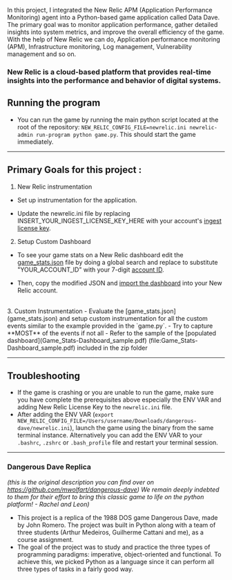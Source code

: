 In this project, I integrated the New Relic APM (Application Performance Monitoring) agent into a Python-based game application called Data Dave. The primary goal was to monitor application performance, gather detailed insights into system metrics, and improve the overall efficiency of the game. With the help of New Relic we can do, Application performance monitoring (APM), Infrastructure monitoring, Log management, Vulnerability management and so on.

### New Relic is a cloud-based platform that provides real-time insights into the performance and behavior of digital systems.

## Running the program

- You can run the game by running the main python script located at the root of the repository: `NEW_RELIC_CONFIG_FILE=newrelic.ini newrelic-admin run-program python game.py`. This should start the game immediately.

---

## Primary Goals for this project :

1. New Relic instrumentation

- Set up instrumentation for the application.

- Update the newrelic.ini file by replacing INSERT_YOUR_INGEST_LICENSE_KEY_HERE with your account's [ingest license key](https://docs.newrelic.com/docs/apis/intro-apis/new-relic-api-keys/).

2. Setup Custom Dashboard

  - To see your game stats on a New Relic dashboard edit the [game_stats.json](game_stats.json) file by doing a global search and replace to substitute "YOUR_ACCOUNT_ID" with your 7-digit [account ID](https://docs.newrelic.com/docs/accounts/accounts-billing/account-structure/account-id/).

  - Then, copy the modified JSON and [import the dashboard](https://docs.newrelic.com/docs/query-your-data/explore-query-data/dashboards/introduction-dashboards/#dashboards-import) into your New Relic account.
<br>
3. Custom Instrumentation
  - Evaluate the [game_stats.json](game_stats.json) and setup custom instrumentation for all the custom events similar to the example provided in the `game.py`.
  - Try to capture **MOST** of the events if not all
  - Refer to the sample of the [populated dashboard](Game_Stats-Dashboard_sample.pdf) (file:Game_Stats-Dashboard_sample.pdf) included in the zip folder

---

## Troubleshooting

- If the game is crashing or you are unable to run the game, make sure you have complete the prerequisites above especially the ENV VAR and adding New Relic License Key to the `newrelic.ini` file.
- After adding the ENV VAR (`export NEW_RELIC_CONFIG_FILE=/Users/username/Downloads/dangerous-dave/newrelic.ini`), launch the game using the binary from the same terminal instance. Alternatively you can add the ENV VAR to your `.bashrc`, `.zshrc` or `.bash_profile` file and restart your terminal session.

---

### Dangerous Dave Replica
*(this is the original description you can find over on https://github.com/mwolfart/dangerous-dave) We remain deeply indebted to them for their effort to bring this classic game to life on the python platform! - Rachel and Leon)*

 - This project is a replica of the 1988 DOS game Dangerous Dave, made by John Romero. The project was built in Python along with a team of three students (Arthur Medeiros, Guilherme Cattani and me), as a course assignment.
 - The goal of the project was to study and practice the three types of programming paradigms: imperative, object-oriented and functional. To achieve this, we picked Python as a language since it can perform all three types of tasks in a fairly good way.


